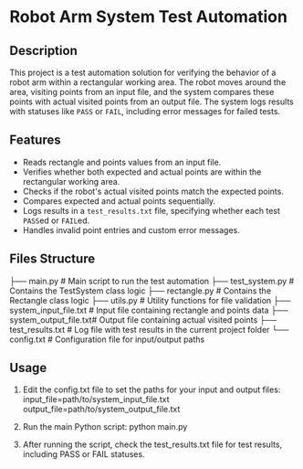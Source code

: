 # Robot Arm System Test Automation

## Description
This project is a test automation solution for verifying the behavior of a robot arm within a rectangular working area. The robot moves around the area, visiting points from an input file, and the system compares these points with actual visited points from an output file. The system logs results with statuses like `PASS` or `FAIL`, including error messages for failed tests.

## Features
- Reads rectangle and points values from an input file.
- Verifies whether both expected and actual points are within the rectangular working area.
- Checks if the robot's actual visited points match the expected points.
- Compares expected and actual points sequentially.
- Logs results in a `test_results.txt` file, specifying whether each test `PASS`ed or `FAIL`ed.
- Handles invalid point entries and custom error messages.

## Files Structure
├── main.py               # Main script to run the test automation
├── test_system.py        # Contains the TestSystem class logic
├── rectangle.py          # Contains the Rectangle class logic
├── utils.py              # Utility functions for file validation
├── system_input_file.txt # Input file containing rectangle and points data
├── system_output_file.txt# Output file containing actual visited points
├── test_results.txt      # Log file with test results in the current project folder
└── config.txt            # Configuration file for input/output paths

## Usage
1. Edit the config.txt file to set the paths for your input and output files:
    input_file=path/to/system_input_file.txt
    output_file=path/to/system_output_file.txt

2. Run the main Python script:
    python main.py

3. After running the script, check the test_results.txt file for test results, including PASS or FAIL statuses.        
